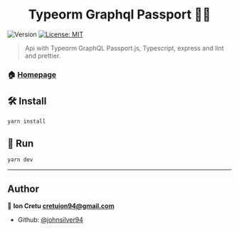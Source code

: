 <h1 align="center">Typeorm Graphql Passport 🧑‍🚀</h1>
<p>
  <img alt="Version" src="https://img.shields.io/badge/version-0.0.2-blue.svg?cacheSeconds=2592000" />
  <a href="#" target="_blank">
    <img alt="License: MIT" src="https://img.shields.io/badge/License-MIT-yellow.svg" />
  </a>
</p>

> Api with Typeorm GraphQL Passport.js, Typescript, express and lint and prettier.

### 🏠 [Homepage](https://github.com/johnsilver94/typeorm-graphql)

## 🛠️ Install

```sh
yarn install
```

## 🚗 Run

```sh
yarn dev
```

---

## Author

👨 **Ion Cretu <cretuion94@gmail.com>**

- Github: [@johnsilver94](https://github.com/johnsilver94)

